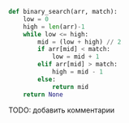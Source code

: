 ```python
def binary_search(arr, match):
	low = 0
	high = len(arr)-1
	while low <= high:
		mid = (low + high) // 2
		if arr[mid] < match:
			low = mid + 1
		elif arr[mid] > match:
			high = mid - 1
		else:
			return mid
	return None
```

TODO: добавить комментарии